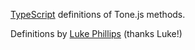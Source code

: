 [TypeScript](http://www.typescriptlang.org/) definitions of Tone.js methods. 

Definitions by [Luke Phillips](https://github.com/lukephills) (thanks Luke!)